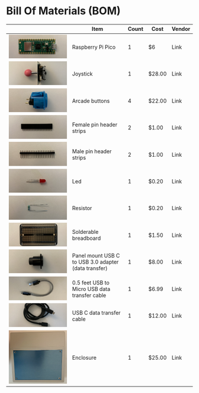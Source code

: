 # Bill Of Materials (BOM)

|   | Item | Count | Cost | Vendor |
| - | ---- | ----- | ---- | ------ |
| <img alt='Raspberry Pi Pico' src='https://github.com/isacben/picocade/blob/main/img/parts/raspberry-pi-pico.png' width='300'>| Raspberry Pi Pico | 1 | $6 | Link |
| ![Joystick](https://github.com/isacben/picocade/blob/main/img/parts/joystick.png) | Joystick | 1 | $28.00 | Link |
| ![Arcade buttons](https://github.com/isacben/picocade/blob/main/img/parts/arcade-button.png) | Arcade buttons | 4 | $22.00 | Link |
| ![Female pin header strip](https://github.com/isacben/picocade/blob/main/img/parts/female-pin-headers.png) | Female pin header strips | 2 | $1.00 | Link |
| ![Male pin header strip](https://github.com/isacben/picocade/blob/main/img/parts/male-pin-headers.png) | Male pin header strips | 2 | $1.00 | Link |
| ![Led](https://github.com/isacben/picocade/blob/main/img/parts/led.png) | Led | 1 | $0.20 | Link |
| ![Resistor](https://github.com/isacben/picocade/blob/main/img/parts/resistor.png) | Resistor | 1 | $0.20 | Link |
| ![Solderable breadboard](https://github.com/isacben/picocade/blob/main/img/parts/solderable-breadboard.png) | Solderable breadboard | 1 | $1.50 | Link |
| ![Panel mount USB C to USB 3.0 adapter](https://github.com/isacben/picocade/blob/main/img/parts/adapter.png) | Panel mount USB C to USB 3.0 adapter (data transfer) | 1 | $8.00 | Link |
| ![USB to Micro USB data transfer cable](https://github.com/isacben/picocade/blob/main/img/parts/usb-to-micro-usb-cable.png) | 0.5 feet USB to Micro USB data transfer cable | 1 | $6.99 | Link |
| ![USB C data transfer cable](https://github.com/isacben/picocade/blob/main/img/parts/usb-c-cable.png) | USB C data transfer cable | 1 | $12.00 | Link | 
| ![Enclosure](https://github.com/isacben/picocade/blob/main/img/parts/enclosure.png)| Enclosure | 1 | $25.00 | Link |
